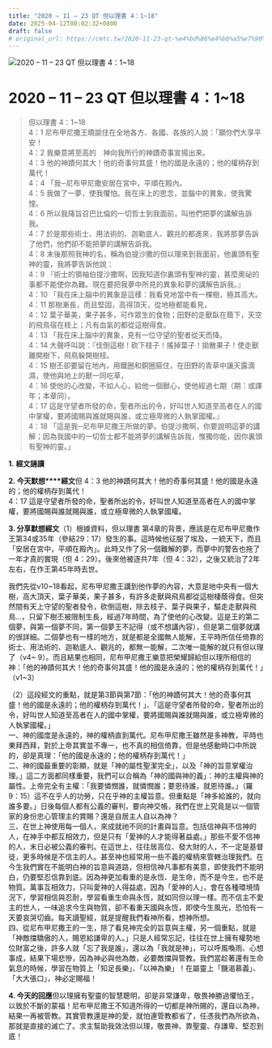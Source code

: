 ```yaml
---
title: "2020 – 11 – 23 QT 但以理書 4：1~18"
date: 2025-04-12T00:02:32+0800
draft: false
# original_url: https://cmtc.tw/2020-11-23-qt-%e4%bd%86%e4%bb%a5%e7%90%86%e6%9b%b8-4%ef%bc%9a118
---
```


![2020 – 11 – 23 QT 但以理書 4：1\~18](/images/qt.jpg   "2020 – 11 – 23 QT 但以理書 4：1\~18")

# 2020 – 11 – 23 QT 但以理書 4：1\~18

> 但以理書 4：1\~18  
> 4：1 尼布甲尼撒王曉諭住在全地各方、各國、各族的人說：「願你們大享平安！  
> 4：2 我樂意將至高的　神向我所行的神蹟奇事宣揚出來。  
> 4：3 他的神蹟何其大！他的奇事何其盛！他的國是永遠的；他的權柄存到萬代！  
> 4：4 「我─尼布甲尼撒安居在宮中，平順在殿內。  
> 4：5 我做了一夢，使我懼怕。我在床上的思念，並腦中的異象，使我驚惶。  
> 4：6 所以我降旨召巴比倫的一切哲士到我面前，叫他們把夢的講解告訴我。  
> 4：7 於是那些術士、用法術的、迦勒底人、觀兆的都進來，我將那夢告訴了他們，他們卻不能把夢的講解告訴我。  
> 4：8 末後那照我神的名，稱為伯提沙撒的但以理來到我面前，他裏頭有聖神的靈，我將夢告訴他說：  
> 4：9 『術士的領袖伯提沙撒啊，因我知道你裏頭有聖神的靈，甚麼奧祕的事都不能使你為難。現在要把我夢中所見的異象和夢的講解告訴我。』  
> 4：10 「我在床上腦中的異象是這樣：我看見地當中有一棵樹，極其高大。  
> 4：11 那樹漸長，而且堅固，高得頂天，從地極都能看見，  
> 4：12 葉子華美，果子甚多，可作眾生的食物；田野的走獸臥在蔭下，天空的飛鳥宿在枝上；凡有血氣的都從這樹得食。  
> 4：13 「我在床上腦中的異象，見有一位守望的聖者從天而降。  
> 4：14 大聲呼叫說：『伐倒這樹！砍下枝子！搖掉葉子！拋散果子！使走獸離開樹下，飛鳥躲開樹枝。  
> 4：15 樹丕卻要留在地內，用鐵圈和銅圈箍住，在田野的青草中讓天露滴濕，使他與地上的獸一同吃草，  
> 4：16 使他的心改變，不如人心，給他一個獸心，使他經過七期（期：或譯年；本章同）。  
> 4：17 這是守望者所發的命，聖者所出的令，好叫世人知道至高者在人的國中掌權，要將國賜與誰就賜與誰，或立極卑微的人執掌國權。』  
> 4：18 「這是我─尼布甲尼撒王所做的夢。伯提沙撒啊，你要說明這夢的講解；因為我國中的一切哲士都不能將夢的講解告訴我，惟獨你能，因你裏頭有聖神的靈。」

**1.** **經文誦讀**

**2. 今天默想****經文**但 4：3 他的神蹟何其大！他的奇事何其盛！他的國是永遠的；他的權柄存到萬代！  
4：17 這是守望者所發的命，聖者所出的令，好叫世人知道至高者在人的國中掌權，要將國賜與誰就賜與誰，或立極卑微的人執掌國權。

**3. 分享默想經文**（1）根據資料，但以理書 第4章的背景，應該是在尼布甲尼撒作王第34或35年（參結29：17）發生的事。這時候他征服了埃及，一統天下，而且「安居在宮中，平順在殿內」。此時又作了另一個難解的夢，而夢中的警告也拖了一年才真的實現（但 4：29）。後來他被逐共7年（但 4：32），之後又統治了2年左右，在作王第45年時去世。

我們先從v10\~18看起，尼布甲尼撒王講到他作夢的內容，大意是地中央有一個大樹，高大頂天，葉子華美，果子甚多，有許多走獸與飛鳥都從這樹棲蔭得食。但突然間有天上守望的聖者發令，砍倒這樹，除去枝子、葉子與果子，驅走走獸與飛鳥…，只留下樹丕被限制生長，經過7年時間，為了使他的心改變。這是王的第二個夢，與第一個夢不同，第一個夢王不記得（或不想講內容），但是第二個夢就講的很詳細。二個夢也有一樣的地方，就是都是全國無人能解，王平時所信任倚靠的術士、用法術的、迦勒底人、觀兆的，都無一能解，二次唯一能解的就只有但以理了（v4~ 9）。而且結果也相同，尼布甲尼撒王樂意把榮耀歸給但以理所相信的神：「他的神蹟何其大！他的奇事何其盛！他的國是永遠的；他的權柄存到萬代！」（v1\~3）

（2）這段經文的重點，就是第3節與第7節：「他的神蹟何其大！他的奇事何其盛！他的國是永遠的；他的權柄存到萬代！」、「這是守望者所發的命，聖者所出的令，好叫世人知道至高者在人的國中掌權，要將國賜與誰就賜與誰，或立極卑微的人執掌國權。」  
一、神的國度是永遠的，神的權柄直到萬代。尼布甲尼撒王雖然是多神教，平時也東拜西拜，對於上帝其實並不專一，也不真的相信倚靠，但是他感動時口中所說的，卻是真理：「他的國是永遠的；他的權柄存到萬代！」  
二、神的國最重要的彰顯，就是「神的屬性聖潔完全」，以及「神的旨意掌權治理。」這二方面都同樣重要，我們可以合稱為「神的國與神的義」：神的主權與神的屬性。上帝完全有主權：「我要憐憫誰，就憐憫誰；要恩待誰，就恩待誰。」（羅9：15）這不在乎人的功勞，只在乎神的主權旨意。但重點是「神多給誰的，就向誰多要。」日後每個人都有公義的審判，要向神交帳，我們在世上究竟是以一個管家的身份忠心管理主的賞賜？還是自居主人自以為神？  
三、在世上神使用每一個人，來成就祂不同的計畫與旨意。包括信神與不信神的人，在神手中都互相效力，但是只有「愛神的人才能得著益處。」那些不愛不信神的人，末日必被公義的審判。在這世上，往往居高位、發大財的人，不一定是基督徒，更多時候是不信主的人。甚至神也經常用一些不義的權柄來管轄治理我們。在今生我們實在不能明白神的旨意與道路，但相信神凡事都有美意，即使我們不能明白，仍要堅忍信靠到底。因為神更加看重的是永恆、是生命，而不是今生，也不是物質。萬事互相效力，只叫愛神的人得益處，因為「愛神的人」，會在各種環境情況下，學習相信與忍耐，學習看重生命與永恆，就如同但以理一樣。而不信主不愛主的世人，一味追求今生與物質，卻不看重天國與永恆，即使今生風光，恐怕有一天要哀哭切齒。每天讀聖經，就是提醒我們看神所看，想神所想。  
四、從尼布甲尼撒王的一生，除了看見神完全的旨意與主權，另一個重點，就是「神敵擋驕傲的人，賜恩給謙卑的人。」只是人經常忘記，往往在世上擁有權勢地位財富之後，許多人就「忘了我是誰」，還以為「我就是神」，可以呼風喚雨、心想事成，結果下場悲慘，因為神必與他為敵，必要敵擋與管教。我們當趁著還有生命氣息的時候，學習在物質上「知足長樂」、「以神為樂」！在屬靈上「饑渴慕義」、「大大張口」，神必定賜福！

**4. 今天的回應**但以理擁有聖靈的智慧聰明，卻是非常謙卑，敬畏神勝過懼怕王，以致於不斷的蒙福！尼布甲尼撒王不知道所得的一切都是神所賜的，還自以為神，結果一再被管教。其實管教還是神的愛，就怕連管教都省了，任憑我們為所欲為，那就是直接的滅亡了。求主幫助我效法但以理，敬畏神、靠聖靈、存謙卑、堅忍到底！